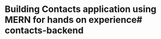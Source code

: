 # Building Contacts application using MERN for hands on experience#   c o n t a c t s - b a c k e n d  
 